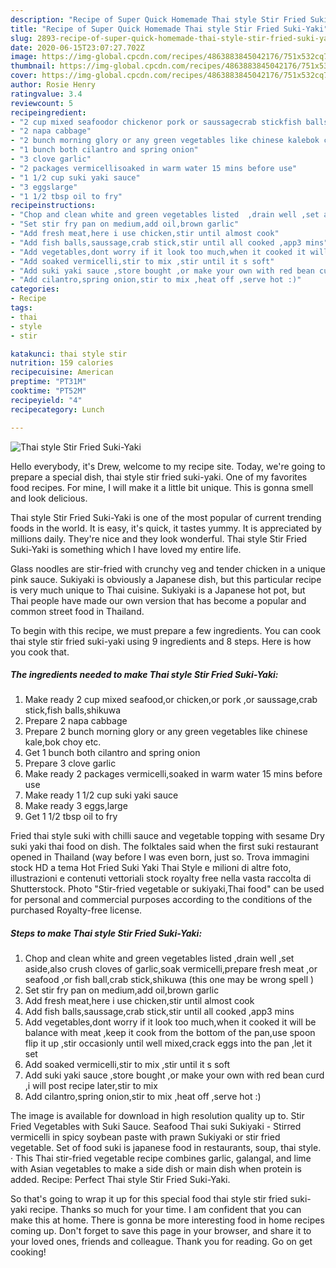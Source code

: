```yaml
---
description: "Recipe of Super Quick Homemade Thai style Stir Fried Suki-Yaki"
title: "Recipe of Super Quick Homemade Thai style Stir Fried Suki-Yaki"
slug: 2893-recipe-of-super-quick-homemade-thai-style-stir-fried-suki-yaki
date: 2020-06-15T23:07:27.702Z
image: https://img-global.cpcdn.com/recipes/4863883845042176/751x532cq70/thai-style-stir-fried-suki-yaki-recipe-main-photo.jpg
thumbnail: https://img-global.cpcdn.com/recipes/4863883845042176/751x532cq70/thai-style-stir-fried-suki-yaki-recipe-main-photo.jpg
cover: https://img-global.cpcdn.com/recipes/4863883845042176/751x532cq70/thai-style-stir-fried-suki-yaki-recipe-main-photo.jpg
author: Rosie Henry
ratingvalue: 3.4
reviewcount: 5
recipeingredient:
- "2 cup mixed seafoodor chickenor pork or saussagecrab stickfish ballsshikuwa"
- "2 napa cabbage"
- "2 bunch morning glory or any green vegetables like chinese kalebok choy etc"
- "1 bunch both cilantro and spring onion"
- "3 clove garlic"
- "2 packages vermicellisoaked in warm water 15 mins before use"
- "1 1/2 cup suki yaki sauce"
- "3 eggslarge"
- "1 1/2 tbsp oil to fry"
recipeinstructions:
- "Chop and clean white and green vegetables listed  ,drain well ,set aside,also crush cloves of garlic,soak vermicelli,prepare fresh meat ,or seafood ,or fish ball,crab stick,shikuwa (this one may be wrong spell )"
- "Set stir fry pan on medium,add oil,brown garlic"
- "Add fresh meat,here i use chicken,stir until almost cook"
- "Add fish balls,saussage,crab stick,stir until all cooked ,app3 mins"
- "Add vegetables,dont worry if it look too much,when it cooked it will be balance with meat ,keep it cook from the bottom of the pan,use spoon flip it up ,stir occasionly until well mixed,crack eggs into the pan ,let it set"
- "Add soaked vermicelli,stir to mix ,stir until it s soft"
- "Add suki yaki sauce ,store bought ,or make your own with red bean curd ,i will post recipe later,stir to mix"
- "Add cilantro,spring onion,stir to mix ,heat off ,serve hot :)"
categories:
- Recipe
tags:
- thai
- style
- stir

katakunci: thai style stir 
nutrition: 159 calories
recipecuisine: American
preptime: "PT31M"
cooktime: "PT52M"
recipeyield: "4"
recipecategory: Lunch

---
```



![Thai style Stir Fried Suki-Yaki](https://img-global.cpcdn.com/recipes/4863883845042176/751x532cq70/thai-style-stir-fried-suki-yaki-recipe-main-photo.jpg)

Hello everybody, it's Drew, welcome to my recipe site. Today, we're going to prepare a special dish, thai style stir fried suki-yaki. One of my favorites food recipes. For mine, I will make it a little bit unique. This is gonna smell and look delicious.

Thai style Stir Fried Suki-Yaki is one of the most popular of current trending foods in the world. It is easy, it's quick, it tastes yummy. It is appreciated by millions daily. They're nice and they look wonderful. Thai style Stir Fried Suki-Yaki is something which I have loved my entire life.

Glass noodles are stir-fried with crunchy veg and tender chicken in a unique pink sauce. Sukiyaki is obviously a Japanese dish, but this particular recipe is very much unique to Thai cuisine. Sukiyaki is a Japanese hot pot, but Thai people have made our own version that has become a popular and common street food in Thailand.


To begin with this recipe, we must prepare a few ingredients. You can cook thai style stir fried suki-yaki using 9 ingredients and 8 steps. Here is how you cook that.

<!--inarticleads1-->

##### The ingredients needed to make Thai style Stir Fried Suki-Yaki:

1. Make ready 2 cup mixed seafood,or chicken,or pork ,or saussage,crab stick,fish balls,shikuwa
1. Prepare 2 napa cabbage
1. Prepare 2 bunch morning glory or any green vegetables like chinese kale,bok choy etc.
1. Get 1 bunch both cilantro and spring onion
1. Prepare 3 clove garlic
1. Make ready 2 packages vermicelli,soaked in warm water 15 mins before use
1. Make ready 1 1/2 cup suki yaki sauce
1. Make ready 3 eggs,large
1. Get 1 1/2 tbsp oil to fry


Fried thai style suki with chilli sauce and vegetable topping with sesame Dry suki yaki thai food on dish. The folktales said when the first suki restaurant opened in Thailand (way before I was even born, just so. Trova immagini stock HD a tema Hot Fried Suki Yaki Thai Style e milioni di altre foto, illustrazioni e contenuti vettoriali stock royalty free nella vasta raccolta di Shutterstock. Photo &#34;Stir-fried vegetable or sukiyaki,Thai food&#34; can be used for personal and commercial purposes according to the conditions of the purchased Royalty-free license. 

<!--inarticleads2-->

##### Steps to make Thai style Stir Fried Suki-Yaki:

1. Chop and clean white and green vegetables listed  ,drain well ,set aside,also crush cloves of garlic,soak vermicelli,prepare fresh meat ,or seafood ,or fish ball,crab stick,shikuwa (this one may be wrong spell )
1. Set stir fry pan on medium,add oil,brown garlic
1. Add fresh meat,here i use chicken,stir until almost cook
1. Add fish balls,saussage,crab stick,stir until all cooked ,app3 mins
1. Add vegetables,dont worry if it look too much,when it cooked it will be balance with meat ,keep it cook from the bottom of the pan,use spoon flip it up ,stir occasionly until well mixed,crack eggs into the pan ,let it set
1. Add soaked vermicelli,stir to mix ,stir until it s soft
1. Add suki yaki sauce ,store bought ,or make your own with red bean curd ,i will post recipe later,stir to mix
1. Add cilantro,spring onion,stir to mix ,heat off ,serve hot :)


The image is available for download in high resolution quality up to. Stir Fried Vegetables with Suki Sauce. Seafood Thai suki Sukiyaki - Stirred vermicelli in spicy soybean paste with prawn Sukiyaki or stir fried vegetable. Set of food suki is japanese food in restaurants, soup, thai style. · This Thai stir-fried vegetable recipe combines garlic, galangal, and lime with Asian vegetables to make a side dish or main dish when protein is added. Recipe: Perfect Thai style Stir Fried Suki-Yaki. 

So that's going to wrap it up for this special food thai style stir fried suki-yaki recipe. Thanks so much for your time. I am confident that you can make this at home. There is gonna be more interesting food in home recipes coming up. Don't forget to save this page in your browser, and share it to your loved ones, friends and colleague. Thank you for reading. Go on get cooking!
